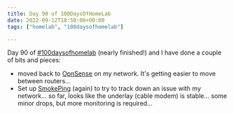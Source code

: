 ```yaml
---
title: Day 90 of 100DaysOfHomeLab
date: 2022-09-12T18:50:00+00:00
tags: ["homelab", "100daysofhomelab"]

---
```


Day 90 of [#100daysofhomelab](https://twitter.com/hashtag/100DaysOfHomeLab) (nearly finished!) and I have done a couple of bits and pieces:

* moved back to [OpnSense](https://opnsense.org/) on my network. It's getting easier to move between routers...
* Set up [SmokePing](https://oss.oetiker.ch/smokeping/) (again) to try to track down an issue with my network... so far, looks like the underlay (cable modem) is stable... some minor drops, but more monitoring is required...
